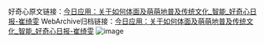 好奇心原文链接：[今日应用：关于如何体面及萌萌地普及传统文化_智能_好奇心日报-崔绮雯](https://www.qdaily.com/articles/2481.html)
WebArchive归档链接：[今日应用：关于如何体面及萌萌地普及传统文化_智能_好奇心日报-崔绮雯](http://web.archive.org/web/20190623151130/https://www.qdaily.com/articles/2481.html)
![image](http://ww3.sinaimg.cn/large/007d5XDply1g3vc42w5k7j30u03xr4qp)